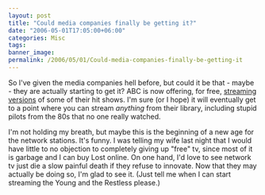 ```yaml
---
layout: post
title: "Could media companies finally be getting it?"
date: "2006-05-01T17:05:00+06:00"
categories: Misc 
tags: 
banner_image: 
permalink: /2006/05/01/Could-media-companies-finally-be-getting-it
---
```


So I've given the media companies hell before, but could it be that - maybe - they are actually starting to get it? ABC is now offering, for free, <a href="http://dynamic.abc.go.com/streamin">streaming versions</a> of some of their hit shows. I'm sure (or I hope) it will eventually get to a point where you can stream <i>anything</i> from their library, including stupid pilots from the 80s that no one really watched. 

I'm not holding my breath, but maybe this is the beginning of a new age for the network stations. It's funny. I was telling my wife last night that I would have little to no objection to completely giving up "free" tv, since most of it is garbage and I can buy Lost online. On one hand, I'd love to see network tv just die a slow painful death if they refuse to innovate. Now that they may actually be doing so, I'm glad to see it. (Just tell me when I can start streaming the Young and the Restless please.)